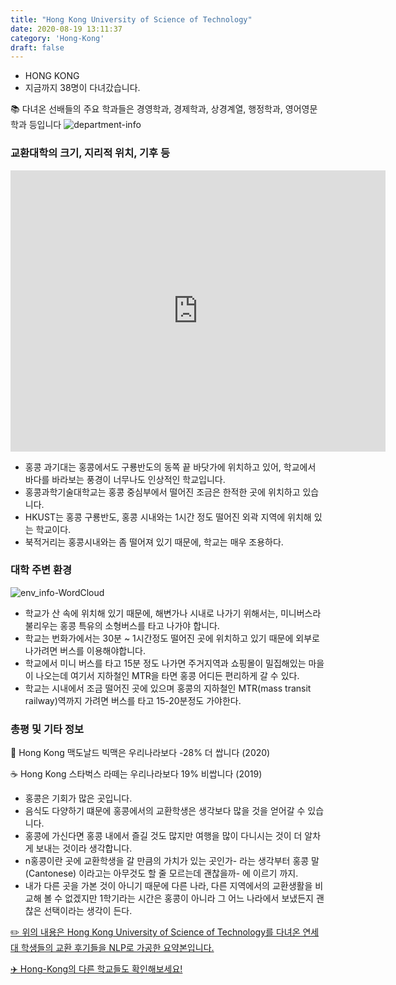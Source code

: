 ```yaml
---
title: "Hong Kong University of Science of Technology"
date: 2020-08-19 13:11:37
category: 'Hong-Kong'
draft: false
---
```



* HONG KONG
* 지금까지 38명이 다녀갔습니다. 

📚 다녀온 선배들의 주요 학과들은 경영학과, 경제학과, 상경계열, 행정학과, 영어영문학과 등입니다
![department-info](../plots/CN000005.png)
### 교환대학의 크기, 지리적 위치, 기후 등
<iframe
width="600"
height="450"
frameborder="0" style="border:0"
src="https://www.google.com/maps/embed/v1/place?key=AIzaSyC9e1AME-pVmWC4hBpFdu5S4dKzyepa3HQ&q=Hong+Kong+University+of+Science+of+Technology&center=22.3363998,114.2654655&zoom=14" allowfullscreen>
</iframe>

* 홍콩 과기대는 홍콩에서도 구룡반도의 동쪽 끝 바닷가에 위치하고 있어, 학교에서 바다를 바라보는 풍경이 너무나도 인상적인 학교입니다.
* 홍콩과학기술대학교는 홍콩 중심부에서 떨어진 조금은 한적한 곳에 위치하고 있습니다.
* HKUST는 홍콩 구룡반도, 홍콩 시내와는 1시간 정도 떨어진 외곽 지역에 위치해 있는 학교이다.
* 북적거리는 홍콩시내와는 좀 떨어져 있기 때문에, 학교는 매우 조용하다.


### 대학 주변 환경

![env_info-WordCloud](../univ_wordclouds_okt/env_info/CN000005_env_info_okt.png)

* 학교가 산 속에 위치해 있기 때문에, 해변가나 시내로 나가기 위해서는, 미니버스라 불리우는 홍콩 특유의 소형버스를 타고 나가야 합니다.
* 학교는 번화가에서는 30분 ~ 1시간정도 떨어진 곳에 위치하고 있기 때문에 외부로 나가려면 버스를 이용해야합니다.
* 학교에서 미니 버스를 타고 15분 정도 나가면 주거지역과 쇼핑몰이 밀집해있는 마을이 나오는데 여기서 지하철인 MTR을 타면 홍콩 어디든 편리하게 갈 수 있다.
* 학교는 시내에서 조금 떨어진 곳에 있으며 홍콩의 지하철인 MTR(mass transit railway)역까지 가려면 버스를 타고 15-20분정도 가야한다.


### 총평 및 기타 정보 
🍔 Hong Kong 맥도날드 빅맥은 우리나라보다 -28% 더 쌉니다 (2020)

☕️ Hong Kong 스타벅스 라떼는 우리나라보다 19% 비쌉니다 (2019)
* 홍콩은 기회가 많은 곳입니다.
* 음식도 다양하기 떄문에 홍콩에서의 교환학생은 생각보다 많을 것을 얻어갈 수 있습니다.
* 홍콩에 가신다면 홍콩 내에서 즐길 것도 많지만 여행을 많이 다니시는 것이 더 알차게 보내는 것이라 생각합니다.
* n홍콩이란 곳에 교환학생을 갈 만큼의 가치가 있는 곳인가- 라는 생각부터 홍콩 말(Cantonese) 이라고는 아무것도 할 줄 모르는데 괜찮을까- 에 이르기 까지.
* 내가 다른 곳을 가본 것이 아니기 때문에 다른 나라, 다른 지역에서의 교환생활을 비교해 볼 수 없겠지만 1학기라는 시간은 홍콩이 아니라 그 어느 나라에서 보냈든지 괜찮은 선택이라는 생각이 든다.


[✏️ 위의 내용은 Hong Kong University of Science of Technology를 다녀온 연세대 학생들의 교환 후기들을 NLP로 가공한 요약본입니다.](http://oia.yonsei.ac.kr/partner/expReport.asp?ucode=CN000005&bgbn=A)

[✈️ Hong-Kong의 다른 학교들도 확인해보세요!](https://yonsei-exchange.netlify.app/?category=Hong-Kong)
